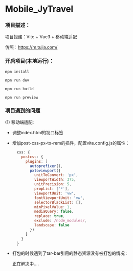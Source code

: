 # Mobile_JyTravel
### 项目描述：

项目搭建：Vite + Vue3 + 移动端适配  

仿照：https://m.tujia.com/



### 开启项目(本地运行)：

```
npm install 

npm run dev 

npm run build 

npm run preview 
```





### 项目遇到的问题

(1) 移动端适配: 

* 调整index.html的视口标签

* 增加post-css-px-to-rem的插件，配置vite.config.js的属性：

  ```js
    css: {
      postcss: {
        plugins: [
          autoprefixer(),
          pxtoviewport({
            unitToConvert: 'px',
            viewportWidth: 375,
            unitPrecision: 5,
            propList: ['*'],
            viewportUnit: 'vw',
            fontViewportUnit: 'vw',
            selectorBlackList: [],
            minPixelValue: 1,
            mediaQuery: false,
            replace: true,
            exclude: /node_modules/,
            landscape: false
          })
        ]
      }
    }
  ```

* 打包的时候遇到了tar-bar引用的静态资源没有被打包的情况：

  正在解决中....


